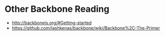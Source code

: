 # Other Backbone Reading

* http://backbonejs.org/#Getting-started
* https://github.com/jashkenas/backbone/wiki/Backbone%2C-The-Primer
